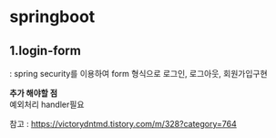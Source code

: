 # springboot

## 1.login-form  

 
 : spring security를 이용하여 form 형식으로 로그인, 로그아웃, 회원가입구현
 
   __추가 해야할 점__  
    예외처리 handler필요  

참고 : https://victorydntmd.tistory.com/m/328?category=764  

